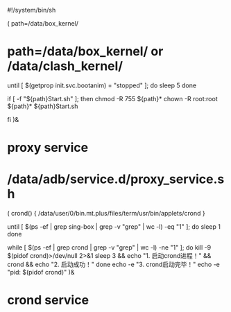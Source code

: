 #!/system/bin/sh

(
path=/data/box_kernel/
# path=/data/box_kernel/ or /data/clash_kernel/
until [ $(getprop init.svc.bootanim) = "stopped" ]; do
    sleep 5
done

if [ -f "${path}Start.sh" ]; then
    chmod -R 755 ${path}*
    chown -R root:root ${path}*
    ${path}Start.sh
    
fi
)&

# proxy service
# /data/adb/service.d/proxy_service.sh

(
crond() {
/data/user/0/bin.mt.plus/files/term/usr/bin/applets/crond
}

until [ $(ps -ef | grep sing-box | grep -v "grep" | wc -l) -eq "1" ]; do
    sleep 1
done

while [ $(ps -ef | grep crond | grep -v "grep" | wc -l) -ne "1" ]; do
    kill -9 $(pidof crond)>/dev/null 2>&1
    sleep 3 && echo "1. 启动crond进程！" && crond && echo "2. 启动成功！"
done
    echo -e "3. crond启动完毕！"
    echo -e "pid: $(pidof crond)"
)&

# crond service

